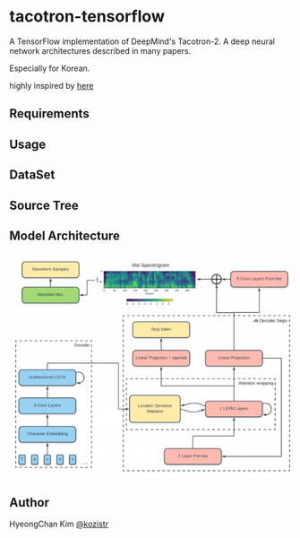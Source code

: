 # tacotron-tensorflow
A TensorFlow implementation of DeepMind's Tacotron-2. A deep neural network architectures described in many papers.

Especially for Korean.

highly inspired by [here](https://github.com/Rayhane-mamah/Tacotron-2)

## Requirements


## Usage


## DataSet


## Source Tree


## Model Architecture

![architecture](./assets/tacotron-2.png)


## Author

HyeongChan Kim [@kozistr](http://kozistr.tech)
